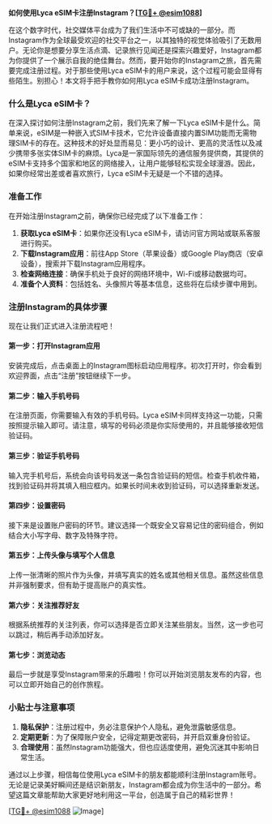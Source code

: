 **如何使用Lyca eSIM卡注册Instagram？[[TG💪+ @esim1088](https://t.me/s/esim1088)]**

在这个数字时代，社交媒体平台成为了我们生活中不可或缺的一部分。而Instagram作为全球最受欢迎的社交平台之一，以其独特的视觉体验吸引了无数用户。无论你是想要分享生活点滴、记录旅行见闻还是探索兴趣爱好，Instagram都为你提供了一个展示自我的绝佳舞台。然而，要开始你的Instagram之旅，首先需要完成注册过程。对于那些使用Lyca eSIM卡的用户来说，这个过程可能会显得有些陌生。别担心！本文将手把手教你如何用Lyca eSIM卡成功注册Instagram。

### 什么是Lyca eSIM卡？

在深入探讨如何注册Instagram之前，我们先来了解一下Lyca eSIM卡是什么。简单来说，eSIM是一种嵌入式SIM卡技术，它允许设备直接内置SIM功能而无需物理SIM卡的存在。这种技术的好处显而易见：更小巧的设计、更高的灵活性以及减少携带多张实体SIM卡的麻烦。Lyca是一家国际领先的通信服务提供商，其提供的eSIM卡支持多个国家和地区的网络接入，让用户能够轻松实现全球漫游。因此，如果你经常出差或者喜欢旅行，Lyca eSIM卡无疑是一个不错的选择。

### 准备工作

在开始注册Instagram之前，确保你已经完成了以下准备工作：

1. **获取Lyca eSIM卡**：如果你还没有Lyca eSIM卡，请访问官方网站或联系客服进行购买。
2. **下载Instagram应用**：前往App Store（苹果设备）或Google Play商店（安卓设备），搜索并下载Instagram应用程序。
3. **检查网络连接**：确保手机处于良好的网络环境中，Wi-Fi或移动数据均可。
4. **准备个人资料**：包括姓名、头像照片等基本信息，这些将在后续步骤中用到。

### 注册Instagram的具体步骤

现在让我们正式进入注册流程吧！

#### 第一步：打开Instagram应用
安装完成后，点击桌面上的Instagram图标启动应用程序。初次打开时，你会看到欢迎界面，点击“注册”按钮继续下一步。

#### 第二步：输入手机号码
在注册页面，你需要输入有效的手机号码。Lyca eSIM卡同样支持这一功能，只需按照提示输入即可。请注意，填写的号码必须是你实际使用的，并且能够接收短信验证码。

#### 第三步：验证手机号码
输入完手机号后，系统会向该号码发送一条包含验证码的短信。检查手机收件箱，找到验证码并将其填入相应框内。如果长时间未收到验证码，可以选择重新发送。

#### 第四步：设置密码
接下来是设置账户密码的环节。建议选择一个既安全又容易记住的密码组合，例如结合大小写字母、数字及特殊字符。

#### 第五步：上传头像与填写个人信息
上传一张清晰的照片作为头像，并填写真实的姓名或其他相关信息。虽然这些信息并非强制要求，但有助于提高账户的真实性。

#### 第六步：关注推荐好友
根据系统推荐的关注列表，你可以选择是否立即关注某些朋友。当然，这一步也可以跳过，稍后再手动添加好友。

#### 第七步：浏览动态
最后一步就是享受Instagram带来的乐趣啦！你可以开始浏览朋友发布的内容，也可以立即开始自己的创作旅程。

### 小贴士与注意事项

1. **隐私保护**：注册过程中，务必注意保护个人隐私，避免泄露敏感信息。
2. **定期更新**：为了保障账户安全，记得定期更改密码，并开启双重身份验证。
3. **合理使用**：虽然Instagram功能强大，但也应适度使用，避免沉迷其中影响日常生活。

通过以上步骤，相信每位使用Lyca eSIM卡的朋友都能顺利注册Instagram账号。无论是记录美好瞬间还是结识新朋友，Instagram都会成为你生活中的一部分。希望这篇文章能帮助大家更好地利用这一平台，创造属于自己的精彩世界！

[[TG💪+ @esim1088](https://t.me/s/esim1088) ![Image](https://i.postimg.cc/4NQfJmqS/Snipaste-2025-05-13-00-14-12.png)]